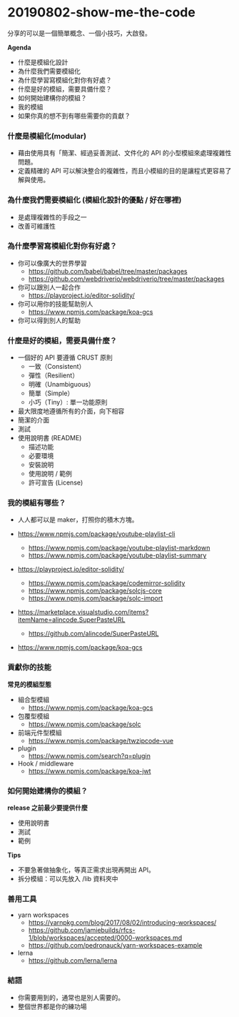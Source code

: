 # 20190802-show-me-the-code

分享的可以是一個簡單概念、一個小技巧，大啟發。

**Agenda**

* 什麼是模組化設計
* 為什麼我們需要模組化
* 為什麼學習寫模組化對你有好處？
* 什麼是好的模組，需要具備什麼？
* 如何開始建構你的模組？
* 我的模組
* 如果你真的想不到有哪些需要你的貢獻？

### 什麼是模組化(modular)

* 藉由使用具有「簡潔、經過妥善測試、文件化的 API 的小型模組來處理複雜性問題。
* 定義精確的 API 可以解決整合的複雜性，而且小模組的目的是讓程式更容易了解與使用。

### 為什麼我們需要模組化 (模組化設計的優點 / 好在哪裡)

* 是處理複雜性的手段之一
* 改善可維護性

<!-- * 你能想像沒有 `lodash` 和 `express`，你要花多久時間寫一個網站後端嗎？ -->

### 為什麼學習寫模組化對你有好處？

* 你可以像廣大的世界學習
    * <https://github.com/babel/babel/tree/master/packages>
    * <https://github.com/webdriverio/webdriverio/tree/master/packages>
* 你可以跟別人一起合作
    * <https://playproject.io/editor-solidity/>
* 你可以用你的技能幫助別人
    * <https://www.npmjs.com/package/koa-gcs>
* 你可以得到別人的幫助

### 什麼是好的模組，需要具備什麼？

* 一個好的 API 要遵循 CRUST 原則
    * 一致（Consistent）
    * 彈性（Resilient）
    * 明確（Unambiguous）
    * 簡單（Simple）
    * 小巧（Tiny）: 單一功能原則
* 最大限度地遵循所有的介面，向下相容
* 簡潔的介面
* 測試
* 使用說明書 (README)
    * 描述功能
    * 必要環境
    * 安裝說明
    * 使用說明 / 範例
    * 許可宣告 (License) 

### 我的模組有哪些？

* 人人都可以是 maker，打照你的積木方塊。

* <https://www.npmjs.com/package/youtube-playlist-cli>
    * <https://www.npmjs.com/package/youtube-playlist-markdown>
    * <https://www.npmjs.com/package/youtube-playlist-summary>
* <https://playproject.io/editor-solidity/>
    * <https://www.npmjs.com/package/codemirror-solidity>
    * <https://www.npmjs.com/package/solcjs-core>
    * <https://www.npmjs.com/package/solc-import>
* <https://marketplace.visualstudio.com/items?itemName=alincode.SuperPasteURL>
    * <https://github.com/alincode/SuperPasteURL>
* <https://www.npmjs.com/package/koa-gcs>

### 貢獻你的技能

**常見的模組型態**

* 組合型模組
    * <https://www.npmjs.com/package/koa-gcs>
* 包覆型模組
    * <https://www.npmjs.com/package/solc>
* 前端元件型模組
    * <https://www.npmjs.com/package/twzipcode-vue>
* plugin
    * <https://www.npmjs.com/search?q=plugin>
* Hook / middleware
    * <https://www.npmjs.com/package/koa-jwt>

### 如何開始建構你的模組？

**release 之前最少要提供什麼**
* 使用說明書
* 測試
* 範例

**Tips**
* 不要急著做抽象化，等真正需求出現再開出 API。
* 拆分模組：可以先放入 /lib 資料夾中

### 善用工具

* yarn workspaces
    * <https://yarnpkg.com/blog/2017/08/02/introducing-workspaces/>
    * <https://github.com/jamiebuilds/rfcs-1/blob/workspaces/accepted/0000-workspaces.md>
    * <https://github.com/pedronauck/yarn-workspaces-example>
* lerna
    * <https://github.com/lerna/lerna>

### 結語

* 你需要用到的，通常也是別人需要的。
* 整個世界都是你的練功場